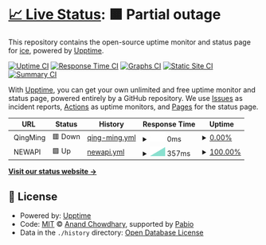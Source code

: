 # [📈 Live Status](https://melodyover.github.io/upptime): <!--live status--> **🟧 Partial outage**

This repository contains the open-source uptime monitor and status page for [ice](https://melodyover.github.io/upptime), powered by [Upptime](https://github.com/upptime/upptime).

[![Uptime CI](https://github.com/melodyover/upptime/workflows/Uptime%20CI/badge.svg)](https://github.com/melodyover/upptime/actions?query=workflow%3A%22Uptime+CI%22)
[![Response Time CI](https://github.com/melodyover/upptime/workflows/Response%20Time%20CI/badge.svg)](https://github.com/melodyover/upptime/actions?query=workflow%3A%22Response+Time+CI%22)
[![Graphs CI](https://github.com/melodyover/upptime/workflows/Graphs%20CI/badge.svg)](https://github.com/melodyover/upptime/actions?query=workflow%3A%22Graphs+CI%22)
[![Static Site CI](https://github.com/melodyover/upptime/workflows/Static%20Site%20CI/badge.svg)](https://github.com/melodyover/upptime/actions?query=workflow%3A%22Static+Site+CI%22)
[![Summary CI](https://github.com/melodyover/upptime/workflows/Summary%20CI/badge.svg)](https://github.com/melodyover/upptime/actions?query=workflow%3A%22Summary+CI%22)

With [Upptime](https://upptime.js.org), you can get your own unlimited and free uptime monitor and status page, powered entirely by a GitHub repository. We use [Issues](https://github.com/melodyover/upptime/issues) as incident reports, [Actions](https://github.com/melodyover/upptime/actions) as uptime monitors, and [Pages](https://melodyover.github.io/upptime) for the status page.

<!--start: status pages-->
<!-- This summary is generated by Upptime (https://github.com/upptime/upptime) -->
<!-- Do not edit this manually, your changes will be overwritten -->
<!-- prettier-ignore -->
| URL | Status | History | Response Time | Uptime |
| --- | ------ | ------- | ------------- | ------ |
| <img alt="" src="https://icons.duckduckgo.com/ip3/null.ico" height="13"> QingMing | 🟥 Down | [qing-ming.yml](https://github.com/melodyover/upptime/commits/HEAD/history/qing-ming.yml) | <details><summary><img alt="Response time graph" src="./graphs/qing-ming/response-time-week.png" height="20"> 0ms</summary><br><a href="https://melodyover.github.io/upptime/history/qing-ming"><img alt="Response time 0" src="https://img.shields.io/endpoint?url=https%3A%2F%2Fraw.githubusercontent.com%2Fmelodyover%2Fupptime%2FHEAD%2Fapi%2Fqing-ming%2Fresponse-time.json"></a><br><a href="https://melodyover.github.io/upptime/history/qing-ming"><img alt="24-hour response time 0" src="https://img.shields.io/endpoint?url=https%3A%2F%2Fraw.githubusercontent.com%2Fmelodyover%2Fupptime%2FHEAD%2Fapi%2Fqing-ming%2Fresponse-time-day.json"></a><br><a href="https://melodyover.github.io/upptime/history/qing-ming"><img alt="7-day response time 0" src="https://img.shields.io/endpoint?url=https%3A%2F%2Fraw.githubusercontent.com%2Fmelodyover%2Fupptime%2FHEAD%2Fapi%2Fqing-ming%2Fresponse-time-week.json"></a><br><a href="https://melodyover.github.io/upptime/history/qing-ming"><img alt="30-day response time 0" src="https://img.shields.io/endpoint?url=https%3A%2F%2Fraw.githubusercontent.com%2Fmelodyover%2Fupptime%2FHEAD%2Fapi%2Fqing-ming%2Fresponse-time-month.json"></a><br><a href="https://melodyover.github.io/upptime/history/qing-ming"><img alt="1-year response time 0" src="https://img.shields.io/endpoint?url=https%3A%2F%2Fraw.githubusercontent.com%2Fmelodyover%2Fupptime%2FHEAD%2Fapi%2Fqing-ming%2Fresponse-time-year.json"></a></details> | <details><summary><a href="https://melodyover.github.io/upptime/history/qing-ming">0.00%</a></summary><a href="https://melodyover.github.io/upptime/history/qing-ming"><img alt="All-time uptime 0.00%" src="https://img.shields.io/endpoint?url=https%3A%2F%2Fraw.githubusercontent.com%2Fmelodyover%2Fupptime%2FHEAD%2Fapi%2Fqing-ming%2Fuptime.json"></a><br><a href="https://melodyover.github.io/upptime/history/qing-ming"><img alt="24-hour uptime 0.00%" src="https://img.shields.io/endpoint?url=https%3A%2F%2Fraw.githubusercontent.com%2Fmelodyover%2Fupptime%2FHEAD%2Fapi%2Fqing-ming%2Fuptime-day.json"></a><br><a href="https://melodyover.github.io/upptime/history/qing-ming"><img alt="7-day uptime 0.00%" src="https://img.shields.io/endpoint?url=https%3A%2F%2Fraw.githubusercontent.com%2Fmelodyover%2Fupptime%2FHEAD%2Fapi%2Fqing-ming%2Fuptime-week.json"></a><br><a href="https://melodyover.github.io/upptime/history/qing-ming"><img alt="30-day uptime 0.00%" src="https://img.shields.io/endpoint?url=https%3A%2F%2Fraw.githubusercontent.com%2Fmelodyover%2Fupptime%2FHEAD%2Fapi%2Fqing-ming%2Fuptime-month.json"></a><br><a href="https://melodyover.github.io/upptime/history/qing-ming"><img alt="1-year uptime 0.00%" src="https://img.shields.io/endpoint?url=https%3A%2F%2Fraw.githubusercontent.com%2Fmelodyover%2Fupptime%2FHEAD%2Fapi%2Fqing-ming%2Fuptime-year.json"></a></details>
| <img alt="" src="https://icons.duckduckgo.com/ip3/null.ico" height="13"> NEWAPI | 🟩 Up | [newapi.yml](https://github.com/melodyover/upptime/commits/HEAD/history/newapi.yml) | <details><summary><img alt="Response time graph" src="./graphs/newapi/response-time-week.png" height="20"> 357ms</summary><br><a href="https://melodyover.github.io/upptime/history/newapi"><img alt="Response time 357" src="https://img.shields.io/endpoint?url=https%3A%2F%2Fraw.githubusercontent.com%2Fmelodyover%2Fupptime%2FHEAD%2Fapi%2Fnewapi%2Fresponse-time.json"></a><br><a href="https://melodyover.github.io/upptime/history/newapi"><img alt="24-hour response time 357" src="https://img.shields.io/endpoint?url=https%3A%2F%2Fraw.githubusercontent.com%2Fmelodyover%2Fupptime%2FHEAD%2Fapi%2Fnewapi%2Fresponse-time-day.json"></a><br><a href="https://melodyover.github.io/upptime/history/newapi"><img alt="7-day response time 357" src="https://img.shields.io/endpoint?url=https%3A%2F%2Fraw.githubusercontent.com%2Fmelodyover%2Fupptime%2FHEAD%2Fapi%2Fnewapi%2Fresponse-time-week.json"></a><br><a href="https://melodyover.github.io/upptime/history/newapi"><img alt="30-day response time 357" src="https://img.shields.io/endpoint?url=https%3A%2F%2Fraw.githubusercontent.com%2Fmelodyover%2Fupptime%2FHEAD%2Fapi%2Fnewapi%2Fresponse-time-month.json"></a><br><a href="https://melodyover.github.io/upptime/history/newapi"><img alt="1-year response time 357" src="https://img.shields.io/endpoint?url=https%3A%2F%2Fraw.githubusercontent.com%2Fmelodyover%2Fupptime%2FHEAD%2Fapi%2Fnewapi%2Fresponse-time-year.json"></a></details> | <details><summary><a href="https://melodyover.github.io/upptime/history/newapi">100.00%</a></summary><a href="https://melodyover.github.io/upptime/history/newapi"><img alt="All-time uptime 100.00%" src="https://img.shields.io/endpoint?url=https%3A%2F%2Fraw.githubusercontent.com%2Fmelodyover%2Fupptime%2FHEAD%2Fapi%2Fnewapi%2Fuptime.json"></a><br><a href="https://melodyover.github.io/upptime/history/newapi"><img alt="24-hour uptime 100.00%" src="https://img.shields.io/endpoint?url=https%3A%2F%2Fraw.githubusercontent.com%2Fmelodyover%2Fupptime%2FHEAD%2Fapi%2Fnewapi%2Fuptime-day.json"></a><br><a href="https://melodyover.github.io/upptime/history/newapi"><img alt="7-day uptime 100.00%" src="https://img.shields.io/endpoint?url=https%3A%2F%2Fraw.githubusercontent.com%2Fmelodyover%2Fupptime%2FHEAD%2Fapi%2Fnewapi%2Fuptime-week.json"></a><br><a href="https://melodyover.github.io/upptime/history/newapi"><img alt="30-day uptime 100.00%" src="https://img.shields.io/endpoint?url=https%3A%2F%2Fraw.githubusercontent.com%2Fmelodyover%2Fupptime%2FHEAD%2Fapi%2Fnewapi%2Fuptime-month.json"></a><br><a href="https://melodyover.github.io/upptime/history/newapi"><img alt="1-year uptime 100.00%" src="https://img.shields.io/endpoint?url=https%3A%2F%2Fraw.githubusercontent.com%2Fmelodyover%2Fupptime%2FHEAD%2Fapi%2Fnewapi%2Fuptime-year.json"></a></details>

<!--end: status pages-->

[**Visit our status website →**](https://melodyover.github.io/upptime)

## 📄 License

- Powered by: [Upptime](https://github.com/upptime/upptime)
- Code: [MIT](./LICENSE) © [Anand Chowdhary](https://anandchowdhary.com), supported by [Pabio](https://pabio.com)
- Data in the `./history` directory: [Open Database License](https://opendatacommons.org/licenses/odbl/1-0/)
